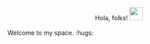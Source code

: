 

<!--
**akanksha21singh/akanksha21singh** is a ✨ _special_ ✨ repository because its `README.md` (this file) appears on your GitHub profile.

Here are some ideas to get you started:

- 🔭 I’m currently working on ...
- 🌱 I’m currently learning ...
- 👯 I’m looking to collaborate on ...
- 🤔 I’m looking for help with ...
- 💬 Ask me about ...
- 📫 How to reach me: ...
- 😄 Pronouns: ...
- ⚡ Fun fact: ...
-->
<div style='text-align:center; vertical-align:middle; width=100px'> Hola, folks! <img src="https://raw.githubusercontent.com/MartinHeinz/MartinHeinz/master/wave.gif" width="30px"></div> <br>
Welcome to my space. :hugs:
